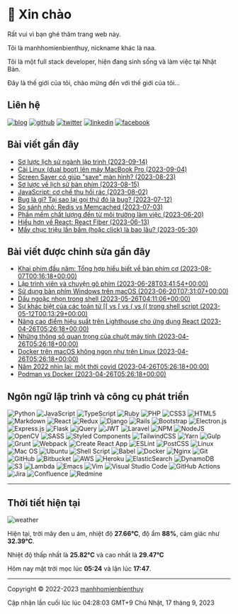 # 👋 Xin chào

Rất vui vì bạn ghé thăm trang web này.

Tôi là manhhomienbienthuy, nickname khác là naa.

Tôi là một full stack developer, hiện đang sinh sống và làm việc tại Nhật Bản.

Đây là thế giới của tôi, chào mừng đến với thế giới của tôi...

## Liên hệ

[![blog](https://img.shields.io/badge/Website-14A0C4?style=for-the-badge&logo=pelican&logoColor=white)](https://manhhomienbienthuy.github.io/)
[![github](https://img.shields.io/badge/GitHub-%2312100E.svg?&style=for-the-badge&logo=Github&logoColor=white)](https://github.com/manhhomienbienthuy)
[![twitter](https://img.shields.io/badge/twitter-%231DA1F2.svg?&style=for-the-badge&logo=twitter&logoColor=white)](https://twitter.com/_naa_4f)
[![linkedin](https://img.shields.io/badge/linkedin-%230077B5.svg?&style=for-the-badge&logo=linkedin&logoColor=white)](https://www.linkedin.com/in/manhhomienbienthuy)
[![facebook](https://img.shields.io/badge/Facebook-%231877F2.svg?style=for-the-badge&logo=Facebook&logoColor=white)](https://www.facebook.com/manhhomienbienthuy)

## Bài viết gần đây

- [Sơ lược lịch sử ngành lập trình (2023-09-14)](https://manhhomienbienthuy.github.io/2023/09/14/so-luoc-lich-su-nganh-lap-trinh.html)
- [Cài Linux (dual boot) lên máy MacBook Pro (2023-09-04)](https://manhhomienbienthuy.github.io/2023/09/04/cai-linux-dual-boot-len-may-macbook-pro.html)
- [Screen Saver có giúp "save" màn hình? (2023-08-23)](https://manhhomienbienthuy.github.io/2023/08/23/screen-saver-co-giup-save-man-hinh.html)
- [Sơ lược về lịch sử bàn phím (2023-08-15)](https://manhhomienbienthuy.github.io/2023/08/15/so-luoc-ve-lich-su-ban-phim.html)
- [JavaScript: cơ chế thu hồi rác (2023-08-02)](https://manhhomienbienthuy.github.io/2023/08/02/javascript-co-che-thu-hoi-rac.html)
- [Bug là gì? Tại sao lại gọi thứ đó là bug? (2023-07-12)](https://manhhomienbienthuy.github.io/2023/07/12/bug-la-gi-tai-sao-lai-goi-thu-do-la-bug.html)
- [So sánh nhỏ: Redis vs Memcached (2023-07-03)](https://manhhomienbienthuy.github.io/2023/07/03/so-sanh-nho-redis-vs-memcached.html)
- [Phần mềm chất lượng đến từ môi trường làm việc (2023-06-20)](https://manhhomienbienthuy.github.io/2023/06/20/phan-mem-chat-luong-den-tu-moi-truong-lam-viec.html)
- [Hiểu hơn về React: React Fiber (2023-06-13)](https://manhhomienbienthuy.github.io/2023/06/13/hieu-hon-ve-react-react-fiber.html)
- [Mấy chục triệu lần bấm (hoặc click) là bao lâu? (2023-05-30)](https://manhhomienbienthuy.github.io/2023/05/30/may-chuc-trieu-lan-bam-hoac-click-la-bao-lau.html)

## Bài viết được chỉnh sửa gần đây

- [Khai phím đầu năm: Tổng hợp hiểu biết về bàn phím cơ (2023-08-07T00:16:18+00:00)](https://manhhomienbienthuy.github.io/2022/01/04/khai-phim-dau-nam-tong-hop-hieu-biet-ve-ban-phim-co.html)
- [Lập trình viên và chuyện gõ phím (2023-06-28T03:41:54+00:00)](https://manhhomienbienthuy.github.io/2023/04/03/lap-trinh-vien-va-chuyen-go-phim.html)
- [Sử dụng bàn phím Windows trên macOS (2023-06-20T07:31:07+00:00)](https://manhhomienbienthuy.github.io/2023/01/12/su-dung-ban-phim-windows-tren-macos.html)
- [Dấu ngoặc nhọn trong shell (2023-05-26T04:11:06+00:00)](https://manhhomienbienthuy.github.io/2023/05/16/dau-ngoac-nhon-trong-shell.html)
- [Sự khác biệt của các toán tử \[\[ vs \[ vs ( vs (( trong shell script (2023-05-12T00:13:29+00:00)](https://manhhomienbienthuy.github.io/2023/05/01/su-khac-biet-cua-cac-toan-tu-vs-vs-vs-trong-shell-script.html)
- [Nâng cao điểm hiệu suất trên Lighthouse cho ứng dụng React (2023-04-26T05:26:18+00:00)](https://manhhomienbienthuy.github.io/2023/04/19/nang-cao-diem-hieu-suat-tren-lighthouse-cho-ung-dung-react.html)
- [Những thông số quan trọng của chuột máy tính (2023-04-26T05:26:18+00:00)](https://manhhomienbienthuy.github.io/2023/03/13/nhung-thong-so-quan-trong-cua-chuot-may-tinh.html)
- [Docker trên macOS không ngon như trên Linux (2023-04-26T05:26:18+00:00)](https://manhhomienbienthuy.github.io/2023/03/01/docker-tren-macos-khong-ngon-nhu-tren-linux.html)
- [Năm 2022 nhìn lại: một thời covid (2023-04-26T05:26:18+00:00)](https://manhhomienbienthuy.github.io/2022/12/28/nam-2022-nhin-lai-mot-thoi-covid.html)
- [Podman vs Docker (2023-04-26T05:26:18+00:00)](https://manhhomienbienthuy.github.io/2022/09/02/podman-vs-docker.html)

## Ngôn ngữ lập trình và công cụ phát triển

![Python](https://img.shields.io/badge/python-3670A0?style=for-the-badge&logo=python&logoColor=ffdd54)
![JavaScript](https://img.shields.io/badge/javascript-%23323330.svg?style=for-the-badge&logo=javascript&logoColor=%23F7DF1E)
![TypeScript](https://img.shields.io/badge/typescript-%23007ACC.svg?style=for-the-badge&logo=typescript&logoColor=white)
![Ruby](https://img.shields.io/badge/ruby-%23CC342D.svg?style=for-the-badge&logo=ruby&logoColor=white)
![PHP](https://img.shields.io/badge/php-%23777BB4.svg?style=for-the-badge&logo=php&logoColor=white)
![CSS3](https://img.shields.io/badge/css3-%231572B6.svg?style=for-the-badge&logo=css3&logoColor=white)
![HTML5](https://img.shields.io/badge/html5-%23E34F26.svg?style=for-the-badge&logo=html5&logoColor=white)
![Markdown](https://img.shields.io/badge/markdown-%23000000.svg?style=for-the-badge&logo=markdown&logoColor=white)
![React](https://img.shields.io/badge/react-%2320232a.svg?style=for-the-badge&logo=react&logoColor=%2361DAFB)
![Redux](https://img.shields.io/badge/redux-%23593d88.svg?style=for-the-badge&logo=redux&logoColor=white)
![Django](https://img.shields.io/badge/django-%23092E20.svg?style=for-the-badge&logo=django&logoColor=white)
![Rails](https://img.shields.io/badge/rails-%23CC0000.svg?style=for-the-badge&logo=ruby-on-rails&logoColor=white)
![Bootstrap](https://img.shields.io/badge/bootstrap-%23563D7C.svg?style=for-the-badge&logo=bootstrap&logoColor=white)
![Electron.js](https://img.shields.io/badge/Electron-191970?style=for-the-badge&logo=Electron&logoColor=white)
![Express.js](https://img.shields.io/badge/express.js-%23404d59.svg?style=for-the-badge&logo=express&logoColor=%2361DAFB)
![Flask](https://img.shields.io/badge/flask-%23000.svg?style=for-the-badge&logo=flask&logoColor=white)
![jQuery](https://img.shields.io/badge/jquery-%230769AD.svg?style=for-the-badge&logo=jquery&logoColor=white)
![JWT](https://img.shields.io/badge/JWT-black?style=for-the-badge&logo=JSON%20web%20tokens)
![Laravel](https://img.shields.io/badge/laravel-%23FF2D20.svg?style=for-the-badge&logo=laravel&logoColor=white)
![NPM](https://img.shields.io/badge/NPM-%23000000.svg?style=for-the-badge&logo=npm&logoColor=white)
![NodeJS](https://img.shields.io/badge/node.js-6DA55F?style=for-the-badge&logo=node.js&logoColor=white)
![OpenCV](https://img.shields.io/badge/opencv-%23white.svg?style=for-the-badge&logo=opencv&logoColor=white)
![SASS](https://img.shields.io/badge/SASS-hotpink.svg?style=for-the-badge&logo=SASS&logoColor=white)
![Styled Components](https://img.shields.io/badge/styled--components-DB7093?style=for-the-badge&logo=styled-components&logoColor=white)
![TailwindCSS](https://img.shields.io/badge/tailwindcss-%2338B2AC.svg?style=for-the-badge&logo=tailwind-css&logoColor=white)
![Yarn](https://img.shields.io/badge/yarn-%232C8EBB.svg?style=for-the-badge&logo=yarn&logoColor=white)
![Gulp](https://img.shields.io/badge/GULP-%23CF4647.svg?style=for-the-badge&logo=gulp&logoColor=white)
![Grunt](https://img.shields.io/badge/Grunt-FAA918.svg?style=for-the-badge&logo=grunt&logoColor=white)
![Webpack](https://img.shields.io/badge/Webpack-8DD6F9.svg?style=for-the-badge&logo=webpack&logoColor=white)
![Create React App](https://img.shields.io/badge/Create%20React%20App-09D3AC.svg?style=for-the-badge&logo=create-react-app&logoColor=white)
![ESLint](https://img.shields.io/badge/ESLint-4B3263?style=for-the-badge&logo=eslint&logoColor=white)
![PostCSS](https://img.shields.io/badge/PostCSS-DD3A0A?style=for-the-badge&logo=postcss&logoColor=white)
![Linux](https://img.shields.io/badge/Linux-FCC624?style=for-the-badge&logo=linux&logoColor=black)
![Mac OS](https://img.shields.io/badge/mac%20os-000000?style=for-the-badge&logo=apple&logoColor=F0F0F0)
![Ubuntu](https://img.shields.io/badge/Ubuntu-E95420?style=for-the-badge&logo=ubuntu&logoColor=white)
![Shell Script](https://img.shields.io/badge/shell_script-%23121011.svg?style=for-the-badge&logo=gnu-bash&logoColor=white)
![Babel](https://img.shields.io/badge/Babel-F9DC3e?style=for-the-badge&logo=babel&logoColor=black)
![Docker](https://img.shields.io/badge/docker-%230db7ed.svg?style=for-the-badge&logo=docker&logoColor=white)
![Nginx](https://img.shields.io/badge/nginx-%23009639.svg?style=for-the-badge&logo=nginx&logoColor=white)
![Git](https://img.shields.io/badge/git-%23F05033.svg?style=for-the-badge&logo=git&logoColor=white)
![GitHub](https://img.shields.io/badge/github-%23121011.svg?style=for-the-badge&logo=github&logoColor=white)
![Bitbucket](https://img.shields.io/badge/bitbucket-%230047B3.svg?style=for-the-badge&logo=bitbucket&logoColor=white)
![AWS](https://img.shields.io/badge/AWS-%23FF9900.svg?style=for-the-badge&logo=amazon-aws&logoColor=white)
![Heroku](https://img.shields.io/badge/heroku-%23430098.svg?style=for-the-badge&logo=heroku&logoColor=white)
![ElasticSearch](https://img.shields.io/badge/-ElasticSearch-005571?style=for-the-badge&logo=elasticsearch&logoColor=white)
![DynamoDB](https://img.shields.io/badge/DynamoDB-4053D6?style=for-the-badge&logo=amazon-dynamodb&logoColor=white)
![S3](https://img.shields.io/badge/Amazon%20S3-569A31?style=for-the-badge&logo=amazon-s3&logoColor=white)
![Lambda](https://img.shields.io/badge/AWS%20Lambda-FF9900?style=for-the-badge&logo=aws-lambda&logoColor=white)
![Emacs](https://img.shields.io/badge/Emacs-%237F5AB6.svg?&style=for-the-badge&logo=gnu-emacs&logoColor=white)
![Vim](https://img.shields.io/badge/VIM-%2311AB00.svg?style=for-the-badge&logo=vim&logoColor=white)
![Visual Studio Code](https://img.shields.io/badge/Visual%20Studio%20Code-0078d7.svg?style=for-the-badge&logo=visual-studio-code&logoColor=white)
![GitHub Actions](https://img.shields.io/badge/github%20actions-%232671E5.svg?style=for-the-badge&logo=githubactions&logoColor=white)
![Jira](https://img.shields.io/badge/jira-%230A0FFF.svg?style=for-the-badge&logo=jira&logoColor=white)
![Confluence](https://img.shields.io/badge/Confluence-172B4D.svg?style=for-the-badge&logo=confluence&logoColor=white)
![Redmine](https://img.shields.io/badge/Redmine-B32024.svg?style=for-the-badge&logo=redmine&logoColor=white)

---

## Thời tiết hiện tại

![weather](https://openweathermap.org/img/wn/04n@2x.png)

Hiện tại, trời mây đen u ám, nhiệt độ **27.66°C**, độ ẩm **88%**, cảm giác như **32.39°C**.

Nhiệt độ thấp nhất là **25.82°C** và cao nhất là **29.47°C**

Hôm nay mặt trời mọc lúc **05:24** và lặn lúc **17:47**.

---

Copyright © 2022-2023 [manhhomienbienthuy](https://manhhomienbienthuy.github.io/)

Cập nhận lần cuối lúc lúc 04:28:03 GMT+9 Chủ Nhật, 17 tháng 9, 2023
